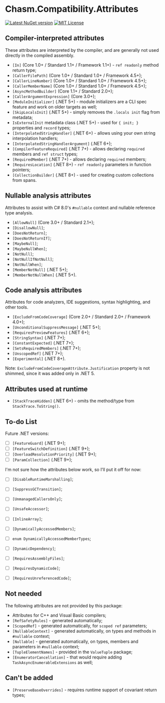# Chasm.Compatibility.Attributes

[![Latest NuGet version](https://img.shields.io/nuget/v/Chasm.Compatibility.Attributes)](https://www.nuget.org/packages/Chasm.Compatibility.Attributes/)
[![MIT License](https://img.shields.io/github/license/Chasmical/Chasm)](../../LICENSE)



## Compiler-interpreted attributes

These attributes are interpreted by the compiler, and are generally not used directly in the compiled assembly.

- `[In]` (Core 1.0+ / Standard 1.1+ / Framework 1.1+) - `ref readonly` method return type;
- `[CallerFilePath]` (Core 1.0+ / Standard 1.0+ / Framework 4.5+);
- `[CallerLineNumber]` (Core 1.0+ / Standard 1.0+ / Framework 4.5+);
- `[CallerMemberName]` (Core 1.0+ / Standard 1.0+ / Framework 4.5+);
- `[AsyncMethodBuilder]` (Core 1.1+ / Standard 2.0+);
- `[CallerArgumentExpression]` (Core 3.0+);
- `[ModuleInitializer]` (.NET 5+) - module initializers are a CLI spec feature and work on older targets as well;
- `[SkipLocalsInit]` (.NET 5+) - simply removes the `.locals init` flag from metadata;
- `IsExternalInit` metadata class (.NET 5+) - used for `{ init; }` properties and `record` types;
- `[InterpolatedStringHandler]` (.NET 6+) - allows using your own string interpolation handlers;
- `[InterpolatedStringHandlerArgument]` (.NET 6+);
- `[CompilerFeatureRequired]` (.NET 7+) - allows declaring `required` members and `ref struct` types;
- `[RequiredMember]` (.NET 7+) - allows declaring `required` members;
- `[RequiresLocation]` (.NET 8+) - `ref readonly` parameters in function pointers;
- `[CollectionBuilder]` (.NET 8+) - used for creating custom collections from spans.



## Nullable analysis attributes

Attributes to assist with C# 8.0's `#nullable` context and nullable reference type analysis.

- `[AllowNull]` (Core 3.0+ / Standard 2.1+);
- `[DisallowNull]`;
- `[DoesNotReturn]`;
- `[DoesNotReturnIf]`;
- `[MaybeNull]`;
- `[MaybeNullWhen]`;
- `[NotNull]`;
- `[NotNullIfNotNull]`;
- `[NotNullWhen]`;
- `[MemberNotNull]` (.NET 5+);
- `[MemberNotNullWhen]` (.NET 5+).



## Code analysis attributes

Attributes for code analyzers, IDE suggestions, syntax highlighting, and other tools.

- `[ExcludeFromCodeCoverage]` (Core 2.0+ / Standard 2.0+ / Framework 4.0+);
- `[UnconditionalSuppressMessage]` (.NET 5+);
- `[RequiresPreviewFeatures]` (.NET 6+);
- `[StringSyntax]` (.NET 7+);
- `[ConstantExpected]` (.NET 7+);
- `[SetsRequiredMembers]` (.NET 7+);
- `[UnscopedRef]` (.NET 7+);
- `[Experimental]` (.NET 8+).

Note: `ExcludeFromCodeCoverageAttribute.Justification` property is not shimmed, since it was added only in .NET 5.



## Attributes used at runtime

- `[StackTraceHidden]` (.NET 6+) - omits the method/type from `StackTrace.ToString()`.



## To-do List

Future .NET versions:

- [ ] `[FeatureGuard]` (.NET 9+);
- [ ] `[FeatureSwitchDefinition]` (.NET 9+);
- [ ] `[OverloadResolutionPriority]` (.NET 9+);
- [ ] `[ParamCollection]` (.NET 9+);

I'm not sure how the attributes below work, so I'll put it off for now:

- [ ] `[DisableRuntimeMarshalling]`;
- [ ] `[SuppressGCTransition]`;
- [ ] `[UnmanagedCallersOnly]`;
- [ ] `[UnsafeAccessor]`;
- [ ] `[InlineArray]`;
- [ ] `[DynamicallyAccessedMembers]`;
- [ ] `enum DynamicallyAccessedMemberTypes`;
- [ ] `[DynamicDependency]`;
- [ ] `[RequiresAssemblyFiles]`;
- [ ] `[RequiresDynamicCode]`;
- [ ] `[RequiresUnreferencedCode]`;



## Not needed

The following attributes are not provided by this package:

- Attributes for C++ and Visual Basic compilers;
- `[RefSafetyRules]` - generated automatically;
- `[ScopedRef]` - generated automatically, for `scoped ref` parameters;
- `[NullableContext]` - generated automatically, on types and methods in `#nullable` context;
- `[Nullable]` - generated automatically, on types, members and parameters in `#nullable` context;
- `[TupleElementNames]` - provided in the `ValueTuple` package;
- `[EnumeratorCancellation]` - that would require adding `TaskAsyncEnumerableExtensions` as well;



## Can't be added

- `[PreserveBaseOverrides]` - requires runtime support of covariant return types;


